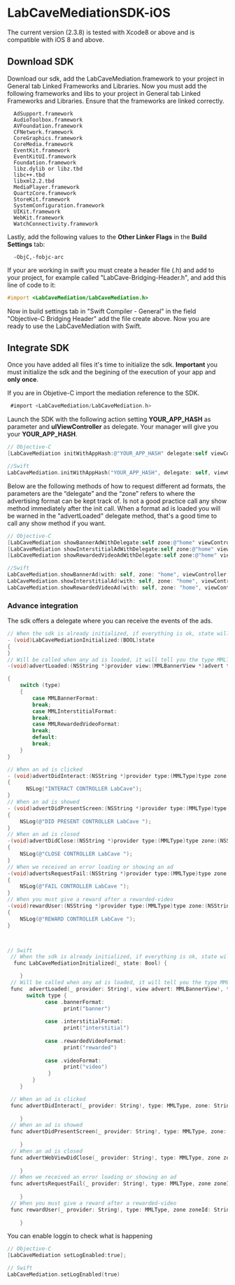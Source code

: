 # LabCaveMediationSDK-iOS

The current version (2.3.8) is tested with Xcode8 or above and is compatible with iOS 8 and above.
## Download SDK

Download our sdk, add the LabCaveMediation.framework to your project in General tab Linked Frameworks and Libraries. Now you must add the following frameworks and libs to your project in General tab Linked Frameworks and Libraries. Ensure that the frameworks are linked correctly.

      AdSupport.framework
      AudioToolbox.framework
      AVFoundation.framework
      CFNetwork.framework
      CoreGraphics.framework
      CoreMedia.framework
      EventKit.framework
      EventKitUI.framework
      Foundation.framework
      libz.dylib or libz.tbd
      libc++.tbd
      libxml2.2.tbd
      MediaPlayer.framework
      QuartzCore.framework
      StoreKit.framework
      SystemConfiguration.framework
      UIKit.framework
      WebKit.framework
      WatchConnectivity.framework


Lastly, add the following values to the **Other Linker Flags** in the **Build Settings** tab: 

      -ObjC,-fobjc-arc

If your are working in swift you must create a header file (.h) and add to your project, for example called "LabCave-Bridging-Header.h", and add this line of code to it:

```objectivec
#import <LabCaveMediation/LabCaveMediation.h>
```

Now in build settings tab in "Swift Compiler - General" in the field "Objective-C Bridging Header" add the file create above. Now you are ready to use the LabCaveMediation with Swift.

## Integrate SDK

Once you have added all files it's time to initialize the sdk. **Important** you must initialize the sdk and the begining of the execution of your app and **only once**.

If you are in Objetive-C import the mediation reference to the SDK.

```objectivec
 #import <LabCaveMediation/LabCaveMediation.h> 
```

Launch the SDK with the following action setting **YOUR_APP_HASH** as parameter and **uIViewController** as delegate. Your manager will give you your **YOUR_APP_HASH**.

```objectivec
// Objective-C
[LabCaveMediation initWithAppHash:@"YOUR_APP_HASH" delegate:self viewController:self];

//Swift
LabCaveMediation.initWithAppHash("YOUR_APP_HASH", delegate: self, viewController: self)
```

Below are the following methods of how to request different ad formats, the parameters are the “delegate” and the “zone” refers to where the advertising format can be kept track of. Is not a good practice call any show method immediately after the init call. When a format ad is loaded you will be warned in the "advertLoaded" delegate method, that's a good time to call any show method if you want.

```objectivec
// Objective-C
[LabCaveMediation showBannerAdWithDelegate:self zone:@"home" viewController:self];
[LabCaveMediation showInterstitialAdWithDelegate:self zone:@"home" viewController:self];
[LabCaveMediation showRewardedVideoAdWithDelegate:self zone:@"home" viewController:self];

//Swift
LabCaveMediation.showBannerAd(with: self, zone: "home", viewController: self)
LabCaveMediation.showInterstitialAd(with: self, zone: "home", viewController: self)
LabCaveMediation.showRewardedVideoAd(with: self, zone: "home", viewController: self)
```

### Advance integration

The sdk offers a delegate where you can receive the events of the ads.


```objectivec
// When the sdk is already initialized, if everything is ok, state will be true.
- (void)LabCaveMediationInitialized:(BOOL)state
{
}
// Will be called when any ad is loaded, it will tell you the type MMLType.MMLBannerFormat, MMLType.MMLInterstitialFormat and MMLType.MMLRewardedVideoFormat
-(void)advertLoaded:(NSString *)provider view:(MMLBannerView *)advert type:(MMLType)type zone:(NSString *)zoneId

{
    switch (type)
    {
        case MMLBannerFormat:
        break;
        case MMLInterstitialFormat:
        break;
        case MMLRewardedVideoFormat:
        break;
        default:
        break;
    }
}

// When an ad is clicked
- (void)advertDidInteract:(NSString *)provider type:(MMLType)type zone:(NSString *)zone;
{
      NSLog("INTERACT CONTROLLER LabCave");
}
// When an ad is showed 
- (void)advertDidPresentScreen:(NSString *)provider type:(MMLType)type zone:(NSString *)zone
{
    NSLog(@"DID PRESENT CONTROLLER LabCave ");
}
// When an ad is closed
-(void)advertDidClose:(NSString *)provider type:(MMLType)type zone:(NSString *)zoneId
{
    NSLog(@"CLOSE CONTROLLER LabCave ");
}
// When we received an error loading or showing an ad
-(void)advertsRequestFail:(NSString *)provider type:(MMLType)type zone:(NSString *)zoneId
{
    NSLog(@"FAIL CONTROLLER LabCave ");
}
// When you must give a reward after a rewarded-video
-(void)rewardUser:(NSString *)provider type:(MMLType)type zone:(NSString *)zoneId
{
    NSLog(@"REWARD CONTROLLER LabCave ");
}



// Swift
 // When the sdk is already initialized, if everything is ok, state will be true.
  func LabCaveMediationInitialized(_ state: Bool) {

    }
 // Will be called when any ad is loaded, it will tell you the type MMLType.MMLBannerFormat, MMLType.MMLInterstitialFormat and MMLType.MMLRewardedVideoFormat
 func  advertLoaded(_ provider: String!, view advert: MMLBannerView!, type: MMLType, zone zoneId: String!) {
      switch type {
            case .bannerFormat:
                  print("banner")
            
            case .interstitialFormat:
                  print("interstitial")
            
            case .rewardedVideoFormat:
                  print("rewarded")
                  
            case .videoFormat:
                  print("video")
             }
        }
    }

 // When an ad is clicked
 func advertDidInteract(_ provider: String!, type: MMLType, zone: String!) {
        
    }
 // When an ad is showed
 func advertDidPresentScreen(_ provider: String!, type: MMLType, zone: String!) {
        
    }
 // When an ad is closed
 func advertWebViewDidClose(_ provider: String!, type: MMLType, zone zoneId: String!) {
        
    }
 // When we received an error loading or showing an ad
 func advertsRequestFail(_ provider: String!, type: MMLType, zone zoneId: String!) {
        
    }
 // When you must give a reward after a rewarded-video
 func rewardUser(_ provider: String!, type: MMLType, zone zoneId: String!) {
        
    }
```

You can enable loggin to check what is happening

```objectivec
// Objective-C
[LabCaveMediation setLogEnabled:true];

// Swift
LabCaveMediation.setLogEnabled(true)
```